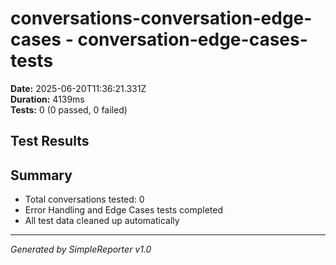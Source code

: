 # conversations-conversation-edge-cases - conversation-edge-cases-tests

**Date:** 2025-06-20T11:36:21.331Z  
**Duration:** 4139ms  
**Tests:** 0 (0 passed, 0 failed)

## Test Results



## Summary

- Total conversations tested: 0
- Error Handling and Edge Cases tests completed
- All test data cleaned up automatically

---
*Generated by SimpleReporter v1.0*
